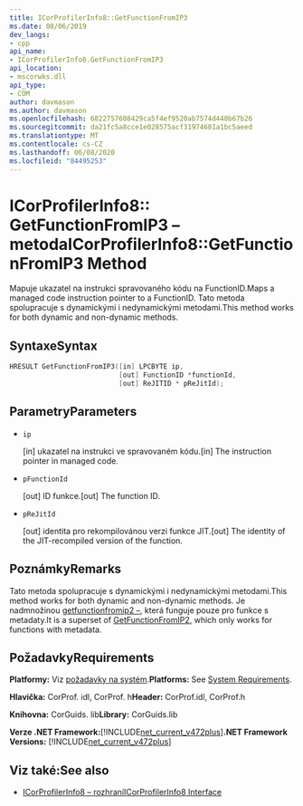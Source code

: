 ```yaml
---
title: ICorProfilerInfo8::GetFunctionFromIP3
ms.date: 08/06/2019
dev_langs:
- cpp
api_name:
- ICorProfilerInfo8.GetFunctionFromIP3
api_location:
- mscorwks.dll
api_type:
- COM
author: davmason
ms.author: davmason
ms.openlocfilehash: 6822757608429ca5f4ef9520ab7574d440b67b26
ms.sourcegitcommit: da21fc5a8cce1e028575acf31974681a1bc5aeed
ms.translationtype: MT
ms.contentlocale: cs-CZ
ms.lasthandoff: 06/08/2020
ms.locfileid: "84495253"
---
```

# <a name="icorprofilerinfo8getfunctionfromip3-method"></a><span data-ttu-id="4bd8a-102">ICorProfilerInfo8:: GetFunctionFromIP3 – metoda</span><span class="sxs-lookup"><span data-stu-id="4bd8a-102">ICorProfilerInfo8::GetFunctionFromIP3 Method</span></span>

<span data-ttu-id="4bd8a-103">Mapuje ukazatel na instrukci spravovaného kódu na FunctionID.</span><span class="sxs-lookup"><span data-stu-id="4bd8a-103">Maps a managed code instruction pointer to a FunctionID.</span></span> <span data-ttu-id="4bd8a-104">Tato metoda spolupracuje s dynamickými i nedynamickými metodami.</span><span class="sxs-lookup"><span data-stu-id="4bd8a-104">This method works for both dynamic and non-dynamic methods.</span></span>

## <a name="syntax"></a><span data-ttu-id="4bd8a-105">Syntaxe</span><span class="sxs-lookup"><span data-stu-id="4bd8a-105">Syntax</span></span>

```cpp
HRESULT GetFunctionFromIP3([in] LPCBYTE ip,
                           [out] FunctionID *functionId,
                           [out] ReJITID * pReJitId);
```

## <a name="parameters"></a><span data-ttu-id="4bd8a-106">Parametry</span><span class="sxs-lookup"><span data-stu-id="4bd8a-106">Parameters</span></span>

- `ip`

  <span data-ttu-id="4bd8a-107">\[in] ukazatel na instrukci ve spravovaném kódu.</span><span class="sxs-lookup"><span data-stu-id="4bd8a-107">\[in] The instruction pointer in managed code.</span></span>

- `pFunctionId`

  <span data-ttu-id="4bd8a-108">\[out] ID funkce.</span><span class="sxs-lookup"><span data-stu-id="4bd8a-108">\[out] The function ID.</span></span>

- `pReJitId`

  <span data-ttu-id="4bd8a-109">\[out] identita pro rekompilovánou verzi funkce JIT.</span><span class="sxs-lookup"><span data-stu-id="4bd8a-109">\[out] The identity of the JIT-recompiled version of the function.</span></span>

## <a name="remarks"></a><span data-ttu-id="4bd8a-110">Poznámky</span><span class="sxs-lookup"><span data-stu-id="4bd8a-110">Remarks</span></span>

<span data-ttu-id="4bd8a-111">Tato metoda spolupracuje s dynamickými i nedynamickými metodami.</span><span class="sxs-lookup"><span data-stu-id="4bd8a-111">This method works for both dynamic and non-dynamic methods.</span></span> <span data-ttu-id="4bd8a-112">Je nadmnožinou [getfunctionfromip2 –](icorprofilerinfo4-getfunctionfromip2-method.md), která funguje pouze pro funkce s metadaty.</span><span class="sxs-lookup"><span data-stu-id="4bd8a-112">It is a superset of [GetFunctionFromIP2](icorprofilerinfo4-getfunctionfromip2-method.md), which only works for functions with metadata.</span></span>

## <a name="requirements"></a><span data-ttu-id="4bd8a-113">Požadavky</span><span class="sxs-lookup"><span data-stu-id="4bd8a-113">Requirements</span></span>

<span data-ttu-id="4bd8a-114">**Platformy:** Viz [požadavky na systém](../../get-started/system-requirements.md).</span><span class="sxs-lookup"><span data-stu-id="4bd8a-114">**Platforms:** See [System Requirements](../../get-started/system-requirements.md).</span></span>

<span data-ttu-id="4bd8a-115">**Hlavička:** CorProf. idl, CorProf. h</span><span class="sxs-lookup"><span data-stu-id="4bd8a-115">**Header:** CorProf.idl, CorProf.h</span></span>

<span data-ttu-id="4bd8a-116">**Knihovna:** CorGuids. lib</span><span class="sxs-lookup"><span data-stu-id="4bd8a-116">**Library:** CorGuids.lib</span></span>

<span data-ttu-id="4bd8a-117">**Verze .NET Framework:**[!INCLUDE[net_current_v472plus](../../../../includes/net-current-v472plus.md)]</span><span class="sxs-lookup"><span data-stu-id="4bd8a-117">**.NET Framework Versions:** [!INCLUDE[net_current_v472plus](../../../../includes/net-current-v472plus.md)]</span></span>

## <a name="see-also"></a><span data-ttu-id="4bd8a-118">Viz také:</span><span class="sxs-lookup"><span data-stu-id="4bd8a-118">See also</span></span>

- [<span data-ttu-id="4bd8a-119">ICorProfilerInfo8 – rozhraní</span><span class="sxs-lookup"><span data-stu-id="4bd8a-119">ICorProfilerInfo8 Interface</span></span>](icorprofilerinfo8-interface.md)
